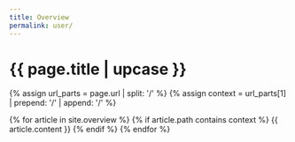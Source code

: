```yaml
---
title: Overview
permalink: user/
---
```


<h1 class="primary">{{ page.title | upcase }}</h1>

{% assign url_parts = page.url | split: '/' %}
{% assign context = url_parts[1] | prepend: '/' | append: '/' %}

{% for article in site.overview %}
{% if article.path contains context %}
{{ article.content }}
{% endif %}
{% endfor %}
